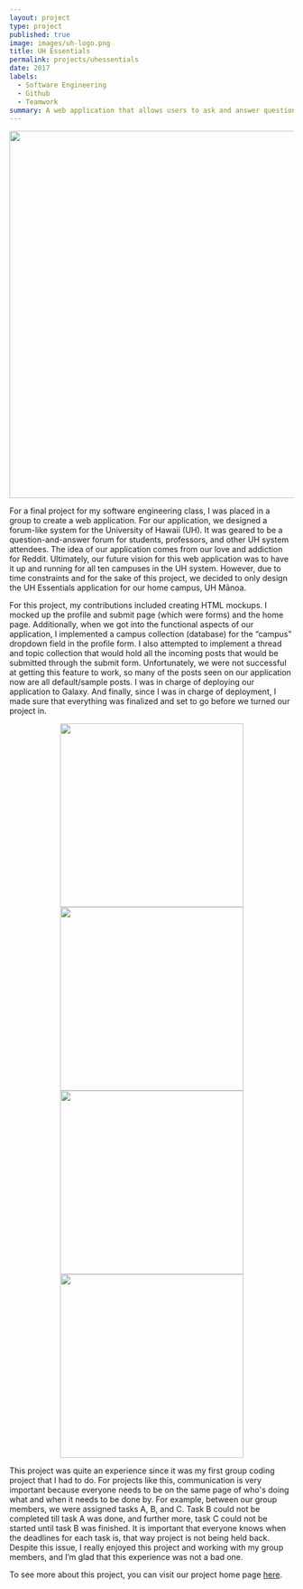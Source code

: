```yaml
---
layout: project
type: project
published: true
image: images/uh-logo.png
title: UH Essentials
permalink: projects/uhessentials
date: 2017
labels:
  - Software Engineering
  - Github
  - Teamwork
summary: A web application that allows users to ask and answer questions about the University of Hawaii.
---
```


<center><img src="../images/screenshots-uhessentials/uhessentials.png" width="650px"></center>

For a final project for my software engineering class, I was placed in a group to create a web application. For our application, we designed a forum-like system for the University of Hawaii (UH). It was geared to be a question-and-answer forum for students, professors, and other UH system attendees. The idea of our application comes from our love and addiction for Reddit. Ultimately, our future vision for this web application was to have it up and running for all ten campuses in the UH system. However, due to time constraints and for the sake of this project, we decided to only design the UH Essentials application for our home campus, UH Mānoa.

For this project, my contributions included creating HTML mockups. I mocked up the profile and submit page (which were forms) and the home page. Additionally, when we got into the functional aspects of our application, I implemented a campus collection (database) for the “campus” dropdown field in the profile form. I also attempted to implement a thread and topic collection that would hold all the incoming posts that would be submitted through the submit form. Unfortunately, we were not successful at getting this feature to work, so many of the posts seen on our application now are all default/sample posts. I was in charge of deploying our application to Galaxy. And finally, since I was in charge of deployment, I made sure that everything was finalized and set to go before we turned our project in.

<center>
<img src="../images/screenshots-uhessentials/uhessentials-profile.png" width="325px">
<img src="../images/screenshots-uhessentials/uhessentials-home.png" width="325px">
<img src="../images/screenshots-uhessentials/uhessentials-thread.png" width="325px">
<img src="../images/screenshots-uhessentials/uhessentials-topic.png" width="325px">
</center>

This project was quite an experience since it was my first group coding project that I had to do. For projects like this, communication is very important because everyone needs to be on the same page of who's doing what and when it needs to be done by. For example, between our group members, we were assigned tasks A, B, and C. Task B could not be completed till task A was done, and further more, task C could not be started until task B was finished. It is important that everyone knows when the deadlines for each task is, that way project is not being held back. Despite this issue, I really enjoyed this project and working with my group members, and I’m glad that this experience was not a bad one.

To see more about this project, you can visit our project home page [here](https://uhessentials.github.io/).

<br>
